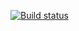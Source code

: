 [![Build status](https://ci.appveyor.com/api/projects/status/0kbmcklpqibfw5yt/branch/main?svg=true)](https://ci.appveyor.com/project/DmitrenkoAlex/debitcard/branch/main)